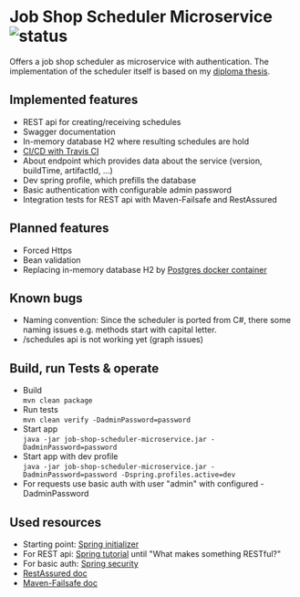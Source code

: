 # Job Shop Scheduler Microservice ![status](https://travis-ci.com/pascalschumann/job-shop-scheduler-microservice.svg?branch=master "Status")
Offers a job shop scheduler as microservice with authentication. The implementation of the scheduler itself is based on my [diploma thesis](https://github.com/pascalschumann/diploma-thesis-central-production-planning).

## Implemented features
- REST api for creating/receiving schedules
- Swagger documentation
- In-memory database H2 where resulting schedules are hold
- [CI/CD with Travis CI](https://travis-ci.com/pascalschumann/job-shop-scheduler-microservice)
- About endpoint which provides data about the service (version, buildTime, artifactId, ...)
- Dev spring profile, which prefills the database
- Basic authentication with configurable admin password
- Integration tests for REST api with Maven-Failsafe and RestAssured 

## Planned features
- Forced Https
- Bean validation
- Replacing in-memory database H2 by [Postgres docker container](https://hub.docker.com/_/postgres)

## Known bugs
- Naming convention: Since the scheduler is ported from C#, there some naming issues e.g. methods start with capital letter.
- /schedules api is not working yet (graph issues)

## Build, run Tests & operate
- Build<br>
`mvn clean package`
- Run tests<br>
`mvn clean verify -DadminPassword=password`
- Start app<br>
`java -jar job-shop-scheduler-microservice.jar -DadminPassword=password`
- Start app with dev profile<br>
`java -jar job-shop-scheduler-microservice.jar -DadminPassword=password -Dspring.profiles.active=dev`
- For requests use basic auth with user "admin" with configured -DadminPassword

## Used resources

- Starting point: [Spring initializer](https://start.spring.io/)
- For REST api: [Spring tutorial](https://spring.io/guides/tutorials/rest/) until "What makes something RESTful?" 
- For basic auth: [Spring security](https://docs.spring.io/spring-security/site/docs/5.2.2.BUILD-SNAPSHOT/reference/htmlsingle/#prerequisites)
- [RestAssured doc](https://github.com/rest-assured/rest-assured/wiki/Usage)
- [Maven-Failsafe doc](https://maven.apache.org/surefire/maven-failsafe-plugin/examples/inclusion-exclusion.html)
